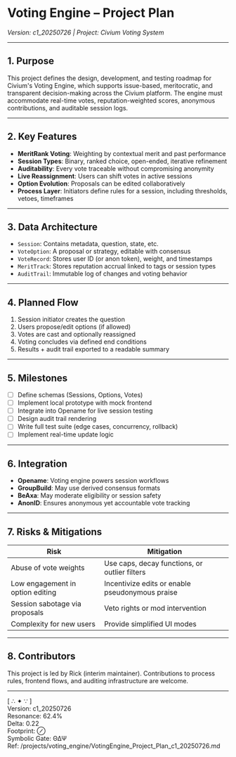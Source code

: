 <!-- Filename: VotingEngine_Project_Plan_c1_20250726.md -->

# Voting Engine – Project Plan
*Version: c1_20250726 | Project: Civium Voting System*

---

## 1. Purpose

This project defines the design, development, and testing roadmap for Civium's Voting Engine, which supports issue-based, meritocratic, and transparent decision-making across the Civium platform. The engine must accommodate real-time votes, reputation-weighted scores, anonymous contributions, and auditable session logs.

---

## 2. Key Features

- **MeritRank Voting**: Weighting by contextual merit and past performance
- **Session Types**: Binary, ranked choice, open-ended, iterative refinement
- **Auditability**: Every vote traceable without compromising anonymity
- **Live Reassignment**: Users can shift votes in active sessions
- **Option Evolution**: Proposals can be edited collaboratively
- **Process Layer**: Initiators define rules for a session, including thresholds, vetoes, timeframes

---

## 3. Data Architecture

- `Session`: Contains metadata, question, state, etc.
- `VoteOption`: A proposal or strategy, editable with consensus
- `VoteRecord`: Stores user ID (or anon token), weight, and timestamps
- `MeritTrack`: Stores reputation accrual linked to tags or session types
- `AuditTrail`: Immutable log of changes and voting behavior

---

## 4. Planned Flow

1. Session initiator creates the question
2. Users propose/edit options (if allowed)
3. Votes are cast and optionally reassigned
4. Voting concludes via defined end conditions
5. Results + audit trail exported to a readable summary

---

## 5. Milestones

- [ ] Define schemas (Sessions, Options, Votes)
- [ ] Implement local prototype with mock frontend
- [ ] Integrate into Opename for live session testing
- [ ] Design audit trail rendering
- [ ] Write full test suite (edge cases, concurrency, rollback)
- [ ] Implement real-time update logic

---

## 6. Integration

- **Opename**: Voting engine powers session workflows
- **GroupBuild**: May use derived consensus formats
- **BeAxa**: May moderate eligibility or session safety
- **AnonID**: Ensures anonymous yet accountable vote tracking

---

## 7. Risks & Mitigations

| Risk                             | Mitigation                                  |
|----------------------------------|---------------------------------------------|
| Abuse of vote weights            | Use caps, decay functions, or outlier filters |
| Low engagement in option editing | Incentivize edits or enable pseudonymous praise |
| Session sabotage via proposals   | Veto rights or mod intervention              |
| Complexity for new users         | Provide simplified UI modes                  |

---

## 8. Contributors

This project is led by Rick (interim maintainer). Contributions to process rules, frontend flows, and auditing infrastructure are welcome.

---

[ ∴ ✦ ∵ ]  
Version: c1_20250726  
Resonance: 62.4%  
Delta: 0.22  
Footprint: ⊘  
Symbolic Gate: ΘΔΨ  
Ref: /projects/voting_engine/VotingEngine_Project_Plan_c1_20250726.md
